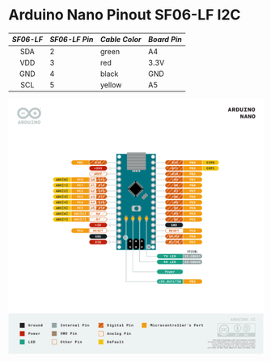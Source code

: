 # Arduino Nano Pinout SF06-LF I2C

| *SF06-LF* | *SF06-LF Pin* | *Cable Color* | *Board Pin* |
| :---: | --- | --- | --- |
| SDA | 2 | green | A4 |
| VDD | 3 | red | 3.3V |
| GND | 4 | black | GND |
| SCL | 5 | yellow | A5 |


<img src="Arduino-Nano-pinout.png" width="700px">
